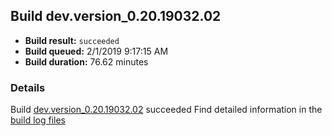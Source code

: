 ## Build dev.version_0.20.19032.02
- **Build result:** `succeeded`
- **Build queued:** 2/1/2019 9:17:15 AM
- **Build duration:** 76.62 minutes
### Details
Build [dev.version_0.20.19032.02](https://winappstudio.visualstudio.com/web/build.aspx?pcguid=a4ef43be-68ce-4195-a619-079b4d9834c2&builduri=vstfs%3a%2f%2f%2fBuild%2fBuild%2f27011) succeeded
Find detailed information in the [build log files](https://uwpctdiags.blob.core.windows.net/buildlogs/dev.version_0.20.19032.02_logs.zip)
